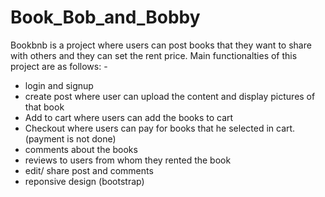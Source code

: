# Book_Bob_and_Bobby

Bookbnb is a project where users can post books that they want to share with others and they can set the rent price. Main functionalties of this project are as follows: -
 - login and signup
 - create post where user can upload the content and display pictures of that book
 - Add to cart where users can add the books to cart
 - Checkout where users can pay for books that he selected in cart. (payment is not done)
 - comments about the books
 - reviews to users from whom they rented the book
 - edit/ share post and comments
 - reponsive design (bootstrap)
